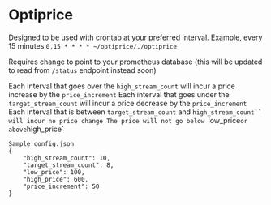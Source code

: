 # Optiprice
Designed to be used with crontab at your preferred interval.
Example, every 15 minutes
`0,15 * * * * ~/optiprice/./optiprice`

Requires change to point to your prometheus database (this will be updated to read from `/status` endpoint instead soon)

Each interval that goes over the `high_stream_count` will incur a price increase by the `price_increment`
Each interval that goes under the `target_stream_count` will incur a price decrease by the `price_increment`
Each interval that is between `target_stream_count` and `high_stream_count`` will incur no price change
The price will not go below `low_price` or above `high_price`

```
Sample config.json
{
    "high_stream_count": 10,
    "target_stream_count": 8,
    "low_price": 100,
    "high_price": 600,
    "price_increment": 50
}
```